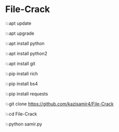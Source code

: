 # File-Crack



💥apt update

💥apt upgrade

💥apt install python

💥apt install python2 

💥apt install git

💥pip install rich

💥pip install bs4

💥pip install requests

💥git clone https://github.com/kazisamir4/File-Crack

💥cd File-Crack

💥python samir.py                            

